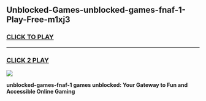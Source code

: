 
## Unblocked-Games-unblocked-games-fnaf-1-Play-Free-m1xj3
<h3>
<a href="https://premium76.site?title=unblocked-games-fnaf-1&ref=23A">CLICK TO PLAY</a></h3>
<hr>

<h3>
<a href="https://premium76.site?title=unblocked-games-fnaf-1&ref=23A">CLICK 2 PLAY</a>
  
</h3>

<a href="https://premium76.site?title=unblocked-games-fnaf-1&ref=23A"><img src="https://clearcache.store/games.png"></a>


**unblocked-games-fnaf-1 games unblocked: Your Gateway to Fun and Accessible Online Gaming**
